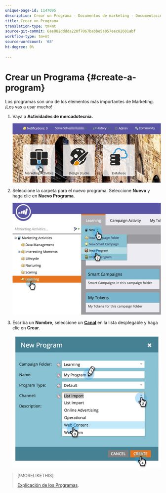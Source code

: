 ```yaml
---
unique-page-id: 1147095
description: Crear un Programa - Documentos de marketing - Documentación del producto
title: Crear un Programa
translation-type: tm+mt
source-git-commit: 6ae882dddda220f7067babbe5a057eec82601abf
workflow-type: tm+mt
source-wordcount: '68'
ht-degree: 0%

---
```



# Crear un Programa {#create-a-program}

Los programas son uno de los elementos más importantes de Marketing. ¡Los vas a usar mucho!

1. Vaya a **Actividades de mercadotecnia.**

   ![](assets/login-marketing-activities.png)

1. Seleccione la carpeta para el nuevo programa. Seleccione **Nuevo** y haga clic en **Nuevo Programa**.

   ![](assets/leadlifecycle.jpg)

1. Escriba un **Nombre**, seleccione un **[Canal](https://docs.marketo.com/display/DOCS/Create+a+Program+Channel)** en la lista desplegable y haga clic en **Crear**.

   ![](assets/image2015-2-5-16-3a33-3a23.png)

>[!MORELIKETHIS]
>
>[Explicación de los Programas](/help/marketo/product-docs/core-marketo-concepts/programs/creating-programs/understanding-programs.md).
